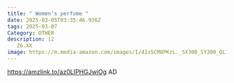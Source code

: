 ```yaml
---
title: " Women’s perfume "
date: 2025-03-05T03:35:46.936Z
tags: 2025-03-07
Category: OTHER
description: |2
   26.XX
image: https://m.media-amazon.com/images/I/41sSCM8PKzL._SX300_SY300_QL70_FMwebp_.jpg
---
```

https://amzlink.to/az0LIPHGJwiOg   AD